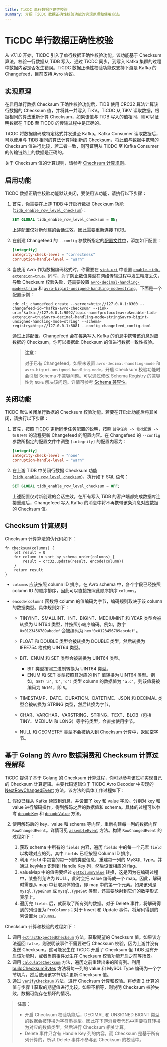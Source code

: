 ```yaml
---
title: TiCDC 单行数据正确性校验
summary: 介绍 TiCDC 数据正确性校验功能的实现原理和使用方法。
---
```


# TiCDC 单行数据正确性校验

从 v7.1.0 开始，TiCDC 引入了单行数据正确性校验功能。该功能基于 Checksum 算法，校验一行数据从 TiDB 写入、通过 TiCDC 同步，到写入 Kafka 集群的过程中数据内容是否发生错误。TiCDC 数据正确性校验功能仅支持下游是 Kafka 的 Changefeed，目前支持 Avro 协议。

## 实现原理

在启用单行数据 Checksum 正确性校验功能后，TiDB 使用 CRC32 算法计算该行数据的 Checksum 值，并将其一并写入 TiKV。TiCDC 从 TiKV 读取数据，根据相同的算法重新计算 Checksum，如果该值与 TiDB 写入的值相同，则可以证明数据在 TiDB 至 TiCDC 的传输过程中是正确的。

TiCDC 将数据编码成特定格式并发送至 Kafka。Kafka Consumer 读取数据后，可以使用与 TiDB 相同的算法计算得到新的 Checksum，将此值与数据中携带的 Checksum 值进行比较，若二者一致，则可证明从 TiCDC 至 Kafka Consumer 的传输链路上的数据是正确的。

关于 Checksum 值的计算规则，请参考 [Checksum 计算规则](#checksum-计算规则)。

## 启用功能

TiCDC 数据正确性校验功能默认关闭，要使用该功能，请执行以下步骤：

1. 首先，你需要在上游 TiDB 中开启行数据 Checksum 功能 ([`tidb_enable_row_level_checksum`](/system-variables.md#tidb_enable_row_level_checksum-从-v710-版本开始引入))：

    ```sql
    SET GLOBAL tidb_enable_row_level_checksum = ON;
    ```

    上述配置仅对新创建的会话生效，因此需要重新连接 TiDB。

2. 在创建 Changefeed 的 `--config` 参数所指定的[配置文件中](/ticdc/ticdc-changefeed-config.md#ticdc-changefeed-配置文件说明)，添加如下配置：

    ```toml
    [integrity]
    integrity-check-level = "correctness"
    corruption-handle-level = "warn"
    ```

3. 当使用 Avro 作为数据编码格式时，你需要在 [`sink-uri`](/ticdc/ticdc-sink-to-kafka.md#sink-uri-配置-kafka) 中设置 [`enable-tidb-extension=true`](/ticdc/ticdc-sink-to-kafka.md#sink-uri-配置-kafka)。同时，为了防止数值类型在网络传输过程中发生精度丢失，导致 Checksum 校验失败，还需要设置 [`avro-decimal-handling-mode=string`](/ticdc/ticdc-sink-to-kafka.md#sink-uri-配置-kafka) 和 [`avro-bigint-unsigned-handling-mode=string`](/ticdc/ticdc-sink-to-kafka.md#sink-uri-配置-kafka)。下面是一个配置示例：

    ```shell
    cdc cli changefeed create --server=http://127.0.0.1:8300 --changefeed-id="kafka-avro-checksum" --sink-uri="kafka://127.0.0.1:9092/topic-name?protocol=avro&enable-tidb-extension=true&avro-decimal-handling-mode=string&avro-bigint-unsigned-handling-mode=string" --schema-registry=http://127.0.0.1:8081 --config changefeed_config.toml
    ```

    通过上述配置，Changefeed 会在每条写入 Kafka 的消息中携带该消息对应数据的 Checksum，你可以根据此 Checksum 的值进行数据一致性校验。

    > **注意：**
    >
    > 对于已有 Changefeed，如果未设置 `avro-decimal-handling-mode` 和 `avro-bigint-unsigned-handling-mode`，开启 Checksum 校验功能时会引起 Schema 不兼容问题。可以通过修改 Schema Registry 的兼容性为 `NONE` 解决该问题。详情可参考 [Schema 兼容性](https://docs.confluent.io/platform/current/schema-registry/fundamentals/avro.html#no-compatibility-checking)。

## 关闭功能

TiCDC 默认关闭单行数据的 Checksum 校验功能。若要在开启此功能后将其关闭，请执行以下步骤：

1. 首先，按照 [TiCDC 更新同步任务配置](/ticdc/ticdc-manage-changefeed.md#更新同步任务配置)的说明，按照 `暂停任务 -> 修改配置 -> 恢复任务` 的流程更新 Changefeed 的配置内容。在 Changefeed 的 `--config` 参数所指定的配置文件中调整 `[integrity]` 的配置内容为：

    ```toml
    [integrity]
    integrity-check-level = "none"
    corruption-handle-level = "warn"
    ```

2. 在上游 TiDB 中关闭行数据 Checksum 功能 ([`tidb_enable_row_level_checksum`](/system-variables.md#tidb_enable_row_level_checksum-从-v710-版本开始引入))，执行如下 SQL 语句：

    ```sql
    SET GLOBAL tidb_enable_row_level_checksum = OFF;
    ```

    上述配置仅对新创建的会话生效。在所有写入 TiDB 的客户端都完成数据库连接重建后，Changefeed 写入 Kafka 的消息中将不再携带该条消息对应数据的 Checksum 值。

## Checksum 计算规则

Checksum 计算算法的伪代码如下：

```
fn checksum(columns) {
    let result = 0
    for column in sort_by_schema_order(columns) {
        result = crc32.update(result, encode(column))
    }
    return result
}
```

* `columns` 应该按照 column ID 排序。在 Avro schema 中，各个字段已经按照 column ID 的顺序排序，因此可以直接按照此顺序排序 `columns`。

* `encode(column)` 函数将 column 的值编码为字节，编码规则取决于该 column 的数据类型。具体规则如下：

    * TINYINT、SMALLINT、INT、BIGINT、MEDIUMINT 和 YEAR 类型会被转换为 UINT64 类型，并按照小端序编码。例如，数字 `0x0123456789abcdef` 会被编码为 `hex'0x0123456789abcdef'`。
    * FLOAT 和 DOUBLE 类型会被转换为 DOUBLE 类型，然后转换为 IEEE754 格式的 UINT64 类型。
    * BIT、ENUM 和 SET 类型会被转换为 UINT64 类型。

        * BIT 类型按照二进制转换为 UINT64 类型。
        * ENUM 和 SET 类型按照其对应的 INT 值转换为 UINT64 类型。例如，`SET('a','b','c')` 类型 column 的数据值为 `'a,c'`，则该值将被编码为 `0b101`，即 `5`。

    * TIMESTAMP、DATE、DURATION、DATETIME、JSON 和 DECIMAL 类型会被转换为 STRING 类型，然后转换为字节。
    * CHAR、VARCHAR、VARSTRING、STRING、TEXT、BLOB（包括 TINY、MEDIUM 和 LONG）等字符类型，会直接使用字节。
    * NULL 和 GEOMETRY 类型不会被纳入到 Checksum 计算中，返回空字节。

## 基于 Golang 的 Avro 数据消费和 Checksum 计算过程解释

TiCDC 提供了基于 Golang 的 Checksum 计算过程，你可以参考该过程实现自己的 Checksum 计算逻辑。主要代码逻辑位于 TiCDC Avro Decoder 中实现的 [NextRowChangedEvent](https://github.com/pingcap/tiflow/blob/eb04aecaf8e61f7f9d67597c2d2ef1f44583dd79/pkg/sink/codec/avro/decoder.go#L100) 方法。该方法的具体工作过程如下：

1. 假设已经从 Kafka 读取到消息，并设置了 key 和 value 字段。分别对 key 和 value 进行解码操作，得到解码之后的数据值和 schema。具体的过程可以参考 [`decodeKey`](https://github.com/pingcap/tiflow/blob/eb04aecaf8e61f7f9d67597c2d2ef1f44583dd79/pkg/sink/codec/avro/decoder.go#L395) 和 [`decodeValue`](https://github.com/pingcap/tiflow/blob/eb04aecaf8e61f7f9d67597c2d2ef1f44583dd79/pkg/sink/codec/avro/decoder.go#L419) 方法。
2. 使用解码后的 key、value 和 schema 等内容，重新构建每一列的数据内容 `RowChangedEvent`。详情可见 [`assembleEvent`](https://github.com/pingcap/tiflow/blob/eb04aecaf8e61f7f9d67597c2d2ef1f44583dd79/pkg/sink/codec/avro/decoder.go#L176) 方法。构建 `RowChangedEvent` 的过程如下：

    1. 获取 schema 中所有的 `fields` 内容，遍历 `fields` 中的每一个元素 `field` 以构建对应的列。其中 `fields` 已经按照 Column ID 排序。
    2. 利用 `field` 中包含的每一列的类型信息，重建每一列的 MySQL Type。并通过 keyMap 识别到 Handle Key 列，然后设置相应的 flag。
    3. valueMap 中的值需要经过 [`getColumnValue`](https://github.com/pingcap/tiflow/blob/eb04aecaf8e61f7f9d67597c2d2ef1f44583dd79/pkg/sink/codec/avro/decoder.go#L299) 转换，这是因为在编码过程中，某些列允许为 NULL，此时会把 value 编码成一个 map。因此，解码时需要从 map 中获取具体的值，即 map 中的第一个元素。如果该列是 `mysql.TypeEnum` 或 `mysql.TypeSet` 类型，还需要映射到它们的数字形式表示上。
    4. 遍历完 `fields` 后，就获取了所有列的数据。对于 Delete 事件，将解码得到的列设置为 `PreColumns`；对于 Insert 和 Update 事件，将解码得到的列设置为 `Columns`。

Checksum 计算和校验的过程如下：

1. 调用 [`extractExpectedChecksum`](https://github.com/pingcap/tiflow/blob/eb04aecaf8e61f7f9d67597c2d2ef1f44583dd79/pkg/sink/codec/avro/decoder.go#L281) 方法，获取期望的 Checksum 值。如果该方法返回 `false`，则说明该事件不需要进行 Checksum 校验，因为上游并没有发送 Checksum。这可能发生在 TiCDC 开启了 Checksum 但 TiDB 没有开启该功能时，或者当前事件发生在 Checksum 校验功能开启之前等场景。
2. 调用 [`calculateChecksum`](https://github.com/pingcap/tiflow/blob/eb04aecaf8e61f7f9d67597c2d2ef1f44583dd79/pkg/sink/codec/avro/decoder.go#L461) 方法，遍历之前重建出来的所有列。利用 [buildChecksumBytes](https://github.com/pingcap/tiflow/blob/eb04aecaf8e61f7f9d67597c2d2ef1f44583dd79/pkg/sink/codec/avro/decoder.go#L482) 方法将每一列的 value 和 MySQL Type 编码为一个字节切片，然后使用该字节切片更新 Checksum 值。
3. 通过 [`verifyChecksum`](https://github.com/pingcap/tiflow/blob/eb04aecaf8e61f7f9d67597c2d2ef1f44583dd79/pkg/sink/codec/avro/decoder.go#L444) 方法，进行 Checksum 计算和校验。将步骤 2 计算的值与步骤 1 获取的期望值进行比较。如果不相等，则说明 Checksum 校验失败，数据可能存在损坏的情况。

> **注意：**
>
> - 开启 Checksum 校验功能后，DECIMAL 和 UNSIGNED BIGINT 类型的数据会被转换为字符串类型。因此在下游消费者代码中需要将其转换为对应的数值类型，然后进行 Checksum 相关计算。
> - Delete 事件只含有 Handle Key 列的内容，而 Checksum 是基于所有列计算的，所以 Delete 事件不参与到 Checksum 的校验中。